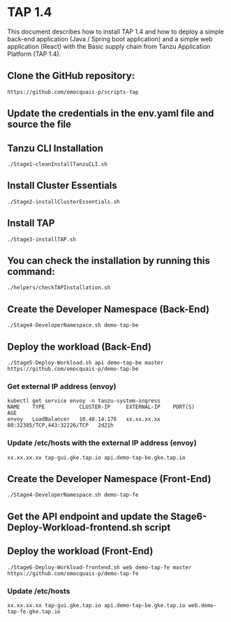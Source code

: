# TAP 1.4

This document describes how to install TAP 1.4 and how to deploy a simple back-end application (Java / Spring boot application) and a simple web application (React) with the Basic supply chain from Tanzu Application Platform (TAP 1.4).

## Clone the GitHub repository:
    https://github.com/omocquais-p/scripts-tap

## Update the credentials in the env.yaml file and source the file

## Tanzu CLI Installation
    ./Stage1-cleanInstallTanzuCLI.sh

## Install Cluster Essentials
    ./Stage2-installClusterEssentials.sh

## Install TAP 
    ./Stage3-installTAP.sh

## You can check the installation by running this command:
    ./helpers/checkTAPInstallation.sh

## Create the Developer Namespace (Back-End) 
    ./Stage4-DeveloperNamespace.sh demo-tap-be

## Deploy the workload (Back-End)
    ./Stage5-Deploy-Workload.sh api demo-tap-be master https://github.com/omocquais-p/demo-tap-be

### Get external IP address (envoy) 
    kubectl get service envoy -n tanzu-system-ingress
    NAME    TYPE           CLUSTER-IP     EXTERNAL-IP    PORT(S)                      AGE
    envoy   LoadBalancer   10.48.14.176   xx.xx.xx.xx   80:32385/TCP,443:32226/TCP   2d21h

### Update /etc/hosts with the external IP address (envoy)
    xx.xx.xx.xx tap-gui.gke.tap.io api.demo-tap-be.gke.tap.io

## Create the Developer Namespace (Front-End)
    ./Stage4-DeveloperNamespace.sh demo-tap-fe

## Get the API endpoint and update the Stage6-Deploy-Workload-frontend.sh script

## Deploy the workload (Front-End)
    ./Stage6-Deploy-Workload-frontend.sh web demo-tap-fe master https://github.com/omocquais-p/demo-tap-fe

### Update /etc/hosts
    xx.xx.xx.xx tap-gui.gke.tap.io api.demo-tap-be.gke.tap.io web.demo-tap-fe.gke.tap.io